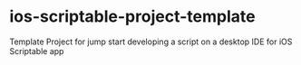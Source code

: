 # ios-scriptable-project-template
Template Project for jump start developing a script on a desktop IDE for iOS Scriptable app
